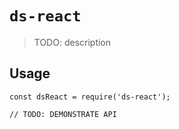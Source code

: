 # `ds-react`

> TODO: description

## Usage

```
const dsReact = require('ds-react');

// TODO: DEMONSTRATE API
```
